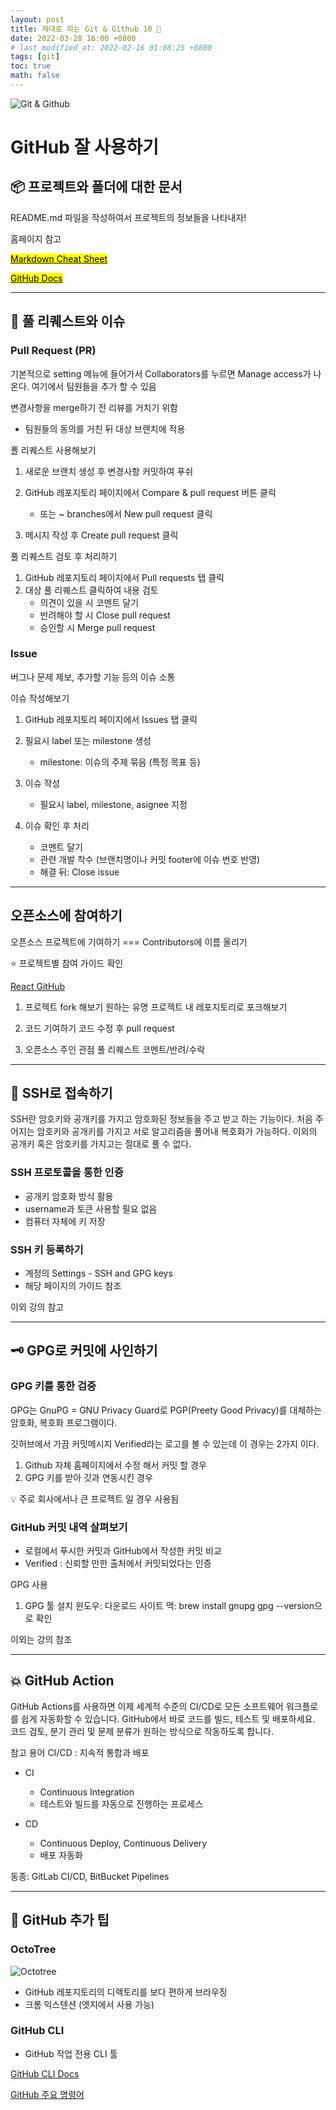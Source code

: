 ```yaml
---
layout: post
title: 제대로 파는 Git & Github 10 🐙
date: 2022-03-28 16:00 +0800
# last_modified_at: 2022-02-16 01:08:25 +0800
tags: [git]
toc: true
math: false
---
```


![Git & Github](https://blog.kakaocdn.net/dn/obZjH/btqF3b8YFA8/m1c8xWYH0uAz7PVkt3q8M0/img.png)

# GitHub 잘 사용하기

## 📦️ 프로젝트와 폴더에 대한 문서

README.md 파일을 작성하여서 프로젝트의 정보들을 나타내자!

홈페이지 참고

<a href="https://www.markdownguide.org/cheat-sheet/"><mark>Markdown Cheat Sheet</mark></a>

<a href="https://docs.github.com/en/get-started/writing-on-github/getting-started-with-writing-and-formatting-on-github/basic-writing-and-formatting-syntax">
<mark>GitHub Docs</mark></a>

---

## 🍻 풀 리퀘스트와 이슈

### Pull Request (PR)

기본적으로 setting 메뉴에 들어가서 Collaborators를 누르면 Manage access가 나온다. 여기에서 팀원들을 추가 할 수 있음

변경사항을 merge하기 전 리뷰를 거치기 위함

- 팀원들의 동의를 거친 뒤 대상 브랜치에 적용

폴 리퀘스트 사용해보기

1. 새로운 브랜치 생성 후 변경사항 커밋하여 푸쉬
2. GitHub 레포지토리 페이지에서 Compare & pull request 버튼 클릭

   - 또는 ~ branches에서 New pull request 클릭

3. 메시지 작성 후 Create pull request 클릭

풀 리퀘스트 검토 후 처리하기

1. GitHub 레포지토리 페이지에서 Pull requests 탭 클릭
2. 대상 풀 리퀘스트 클릭하여 내용 검토
   - 의견이 있을 시 코멘트 달기
   - 반려해야 할 시 Close pull request
   - 승인할 시 Merge pull request

### Issue

버그나 문제 제보, 추가할 기능 등의 이슈 소통

이슈 작성해보기

1. GitHub 레포지토리 페이지에서 Issues 탭 클릭
2. 필요시 label 또는 milestone 생성

   - milestone: 이슈의 주제 묶음 (특정 목표 등)

3. 이슈 작성

   - 필요시 label, milestone, asignee 지정

4. 이슈 확인 후 처리

   - 코멘트 달기
   - 관련 개발 착수 (브랜치명이나 커밋 footer에 이슈 번호 반영)
   - 해결 뒤: Close issue

---

## 오픈소스에 참여하기

오픈소스 프로젝트에 기여하기 === Contributors에 이름 올리기

⭐️ 프로젝트별 참여 가이드 확인

<a href="https://github.com/facebook/react">React GitHub</a>

1. 프로젝트 fork 해보기
   원하는 유명 프로젝트 내 레포지토리로 포크해보기

2. 코드 기여하기
   코드 수정 후 pull request

3. 오픈소스 주인 관점
   풀 리퀘스트 코멘트/반려/수락

---

## 🔑 SSH로 접속하기

SSH란 암호키와 공개키를 가지고 암호화된 정보들을 주고 받고 하는 기능이다.
처음 주어지는 암호키와 공개키를 가지고 서로 알고리즘을 풀어내 복호화가 가능하다. 이외의 공개키 혹은 암호키를 가지고는 절대로 풀 수 없다.

### SSH 프로토콜을 통한 인증

- 공개키 암호화 방식 활용
- username과 토큰 사용할 필요 없음
- 컴퓨터 자체에 키 저장

### SSH 키 등록하기

- 계정의 Settings - SSH and GPG keys
- 해당 페이지의 가이드 참조

이외 강의 참고

---

## 🗝 GPG로 커밋에 사인하기

### GPG 키를 통한 검증

GPG는 GnuPG = GNU Privacy Guard로 PGP(Preety Good Privacy)를 대체하는 암호화, 복호화 프로그램이다.

깃허브에서 가끔 커밋메시지 Verified라는 로고를 볼 수 있는데 이 경우는 2가지 이다.

1. Github 자체 홈페이지에서 수정 해서 커밋 할 경우
2. GPG 키를 받아 깃과 연동시킨 경우

💡 주로 회사에서나 큰 프로젝트 일 경우 사용됨

### GitHub 커밋 내역 살펴보기

- 로컬에서 푸시한 커밋과 GitHub에서 작성한 커밋 비교
- Verified : 신뢰할 만한 출처에서 커밋되었다는 인증

GPG 사용

1. GPG 툴 설치
   윈도우: 다운로드 사이트
   맥: brew install gnupg
   gpg --version으로 확인

이외는 강의 참조

---

## 💥 GitHub Action

GitHub Actions를 사용하면 이제 세계적 수준의 CI/CD로 모든 소프트웨어 워크플로를 쉽게 자동화할 수 있습니다. GitHub에서 바로 코드를 빌드, 테스트 및 배포하세요. 코드 검토, 분기 관리 및 문제 분류가 원하는 방식으로 작동하도록 합니다.

참고 용어
CI/CD : 지속적 통합과 배포

- CI

  - Continuous Integration
  - 테스트와 빌드를 자동으로 진행하는 프로세스

- CD

  - Continuous Deploy, Continuous Delivery
  - 배포 자동화

동종: GitLab CI/CD, BitBucket Pipelines

---

## 🐙 GitHub 추가 팁

### OctoTree

![Octotree](https://www.yalco.kr/images/lectures/git-github-dive/14-4/octotree.png)

- GitHub 레포지토리의 디렉토리를 보다 편하게 브라우징
- 크롬 익스텐션 (엣지에서 사용 가능)

### GitHub CLI

- GitHub 작업 전용 CLI 툴

<a href="https://cli.github.com/">GitHub CLI Docs</a>

<a href="https://cli.github.com/">GitHub 주요 명령어 </a>

